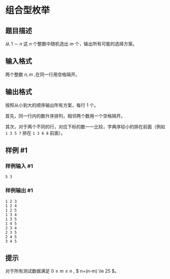 # 组合型枚举

## 题目描述

从 $1 \sim n$ 这 $n$ 个整数中随机选出 $m$ 个，输出所有可能的选择方案。

## 输入格式

两个整数 $n, m$ ,在同一行用空格隔开。

## 输出格式

按照从小到大的顺序输出所有方案，每行 $1$ 个。

首先，同一行内的数升序排列，相邻两个数用一个空格隔开。

其次，对于两个不同的行，对应下标的数一一比较，字典序较小的排在前面（例如 `1 3 5 7` 排在 `1 3 6 8` 前面）。

## 样例 #1

### 样例输入 #1

```
5 3
```

### 样例输出 #1

```
1 2 3 
1 2 4 
1 2 5 
1 3 4 
1 3 5 
1 4 5 
2 3 4 
2 3 5 
2 4 5 
3 4 5
```

## 提示

对于所有测试数据满足 $0 \le m \le n$ ,  $ n+(n-m) \le 25 $。